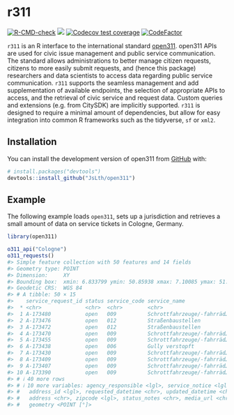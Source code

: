 
<!-- README.md is generated from README.Rmd. Please edit that file -->

# r311

<!-- badges: start -->

[![R-CMD-check](https://github.com/JsLth/open311/actions/workflows/R-CMD-check.yaml/badge.svg)](https://github.com/JsLth/open311/actions/workflows/R-CMD-check.yaml)
[![](https://www.r-pkg.org/badges/version/rors)](https://cran.r-project.org/package=rors)
[![Codecov test
coverage](https://codecov.io/gh/JsLth/open311/branch/main/graph/badge.svg)](https://app.codecov.io/gh/JsLth/open311?branch=main)
[![CodeFactor](https://www.codefactor.io/repository/github/jslth/open311/badge)](https://www.codefactor.io/repository/github/jslth/open311)
<!-- badges: end -->

`r311` is an R interface to the international standard
[open311](https://www.open311.org/). open311 APIs are used for civic
issue management and public service communication. The standard allows
administrations to better manage citizen requests, citizens to more
easily submit requests, and (hence this package) researchers and data
scientists to access data regarding public service communication. `r311`
supports the seamless management and add supplementation of available
endpoints, the selection of appropriate APIs to access, and the
retrieval of civic service and request data. Custom queries and
extensions (e.g. from CitySDK) are implicitly supported. `r311` is
designed to require a minimal amount of dependencies, but allow for easy
integration into common R frameworks such as the tidyverse, `sf` or
`xml2`.

## Installation

You can install the development version of open311 from
[GitHub](https://github.com/) with:

``` r
# install.packages("devtools")
devtools::install_github("JsLth/open311")
```

## Example

The following example loads `open311`, sets up a jurisdiction and
retrieves a small amount of data on service tickets in Cologne, Germany.

``` r
library(open311)

o311_api("Cologne")
o311_requests()
#> Simple feature collection with 50 features and 14 fields
#> Geometry type: POINT
#> Dimension:     XY
#> Bounding box:  xmin: 6.833799 ymin: 50.85938 xmax: 7.10085 ymax: 51.0604
#> Geodetic CRS:  WGS 84
#> # A tibble: 50 × 15
#>    service_request_id status service_code service_name               description
#>  * <chr>              <chr>  <chr>        <chr>                      <chr>      
#>  1 A-173480           open   009          Schrottfahrzeuge/-fahrräd… "Rondorfer…
#>  2 A-173476           open   012          Straßenbaustellen          "Baustelle…
#>  3 A-173472           open   012          Straßenbaustellen          "Guten Tag…
#>  4 A-173470           open   009          Schrottfahrzeuge/-fahrräd… "Unabgesch…
#>  5 A-173455           open   009          Schrottfahrzeuge/-fahrräd… "Am Rand d…
#>  6 A-173438           open   006          Gully verstopft            "Bachemer …
#>  7 A-173430           open   009          Schrottfahrzeuge/-fahrräd… "Auf der W…
#>  8 A-173409           open   009          Schrottfahrzeuge/-fahrräd… "Räder ste…
#>  9 A-173407           open   009          Schrottfahrzeuge/-fahrräd… "Ohne Kenn…
#> 10 A-173390           open   009          Schrottfahrzeuge/-fahrräd… "Auto steh…
#> # ℹ 40 more rows
#> # ℹ 10 more variables: agency_responsible <lgl>, service_notice <lgl>,
#> #   address_id <lgl>, requested_datetime <chr>, updated_datetime <chr>,
#> #   address <chr>, zipcode <lgl>, status_notes <chr>, media_url <chr>,
#> #   geometry <POINT [°]>
```
